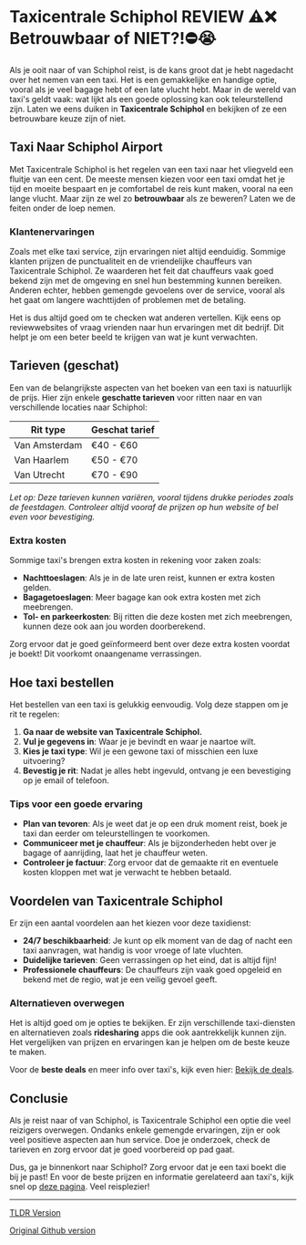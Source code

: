 # Taxicentrale Schiphol REVIEW ⚠️❌ Betrouwbaar of NIET?!⛔️😭

Als je ooit naar of van Schiphol reist, is de kans groot dat je hebt nagedacht over het nemen van een taxi. Het is een gemakkelijke en handige optie, vooral als je veel bagage hebt of een late vlucht hebt. Maar in de wereld van taxi's geldt vaak: wat lijkt als een goede oplossing kan ook teleurstellend zijn. Laten we eens duiken in **Taxicentrale Schiphol** en bekijken of ze een betrouwbare keuze zijn of niet.

## Taxi Naar Schiphol Airport

Met Taxicentrale Schiphol is het regelen van een taxi naar het vliegveld een fluitje van een cent. De meeste mensen kiezen voor een taxi omdat het je tijd en moeite bespaart en je comfortabel de reis kunt maken, vooral na een lange vlucht. Maar zijn ze wel zo **betrouwbaar** als ze beweren? Laten we de feiten onder de loep nemen.

### Klantenervaringen

Zoals met elke taxi service, zijn ervaringen niet altijd eenduidig. Sommige klanten prijzen de punctualiteit en de vriendelijke chauffeurs van Taxicentrale Schiphol. Ze waarderen het feit dat chauffeurs vaak goed bekend zijn met de omgeving en snel hun bestemming kunnen bereiken. Anderen echter, hebben gemengde gevoelens over de service, vooral als het gaat om langere wachttijden of problemen met de betaling. 

Het is dus altijd goed om te checken wat anderen vertellen. Kijk eens op reviewwebsites of vraag vrienden naar hun ervaringen met dit bedrijf. Dit helpt je om een beter beeld te krijgen van wat je kunt verwachten.

## Tarieven (geschat)

Een van de belangrijkste aspecten van het boeken van een taxi is natuurlijk de prijs. Hier zijn enkele **geschatte tarieven** voor ritten naar en van verschillende locaties naar Schiphol:

| Rit type          | Geschat tarief   |
|-------------------|------------------|
| Van Amsterdam     | €40 - €60        |
| Van Haarlem       | €50 - €70        |
| Van Utrecht       | €70 - €90        |

*Let op: Deze tarieven kunnen variëren, vooral tijdens drukke periodes zoals de feestdagen. Controleer altijd vooraf de prijzen op hun website of bel even voor bevestiging.* 

### Extra kosten

Sommige taxi's brengen extra kosten in rekening voor zaken zoals:

- **Nachttoeslagen**: Als je in de late uren reist, kunnen er extra kosten gelden.
- **Bagagetoeslagen**: Meer bagage kan ook extra kosten met zich meebrengen.
- **Tol- en parkeerkosten**: Bij ritten die deze kosten met zich meebrengen, kunnen deze ook aan jou worden doorberekend.

Zorg ervoor dat je goed geïnformeerd bent over deze extra kosten voordat je boekt! Dit voorkomt onaangename verrassingen.

## Hoe taxi bestellen

Het bestellen van een taxi is gelukkig eenvoudig. Volg deze stappen om je rit te regelen:

1. **Ga naar de website van Taxicentrale Schiphol.**
2. **Vul je gegevens in**: Waar je je bevindt en waar je naartoe wilt.
3. **Kies je taxi type**: Wil je een gewone taxi of misschien een luxe uitvoering?
4. **Bevestig je rit**: Nadat je alles hebt ingevuld, ontvang je een bevestiging op je email of telefoon.

### Tips voor een goede ervaring

- **Plan van tevoren**: Als je weet dat je op een druk moment reist, boek je taxi dan eerder om teleurstellingen te voorkomen.
- **Communiceer met je chauffeur**: Als je bijzonderheden hebt over je bagage of aanrijding, laat het je chauffeur weten.
- **Controleer je factuur**: Zorg ervoor dat de gemaakte rit en eventuele kosten kloppen met wat je verwacht te hebben betaald.

## Voordelen van Taxicentrale Schiphol

Er zijn een aantal voordelen aan het kiezen voor deze taxidienst:

- **24/7 beschikbaarheid**: Je kunt op elk moment van de dag of nacht een taxi aanvragen, wat handig is voor vroege of late vluchten.
- **Duidelijke tarieven**: Geen verrassingen op het eind, dat is altijd fijn!
- **Professionele chauffeurs**: De chauffeurs zijn vaak goed opgeleid en bekend met de regio, wat je een veilig gevoel geeft.
  
### Alternatieven overwegen

Het is altijd goed om je opties te bekijken. Er zijn verschillende taxi-diensten en alternatieven zoals **ridesharing** apps die ook aantrekkelijk kunnen zijn. Het vergelijken van prijzen en ervaringen kan je helpen om de beste keuze te maken.

Voor de **beste deals** en meer info over taxi's, kijk even hier: [Bekijk de deals](https://132.nl/SnelTaxi).

## Conclusie

Als je reist naar of van Schiphol, is Taxicentrale Schiphol een optie die veel reizigers overwegen. Ondanks enkele gemengde ervaringen, zijn er ook veel positieve aspecten aan hun service. Doe je onderzoek, check de tarieven en zorg ervoor dat je goed voorbereid op pad gaat.

Dus, ga je binnenkort naar Schiphol? Zorg ervoor dat je een taxi boekt die bij je past! En voor de beste prijzen en informatie gerelateerd aan taxi's, kijk snel op [deze pagina](https://132.nl/SnelTaxi). Veel reisplezier!

---
[TLDR Version](https://gist.github.com/jansensebastian/bb0227d804b55c46e8475db0130aeb9e)

[Original Github version](https://github.com/jansensebastian/taxicentrale-schiphol-review-betrouwbaar-of-niet#readme)
